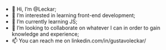 - 👋 Hi, I’m @Leckar;
- 👀 I’m interested in learning front-end development;
- 🌱 I’m currently learning JS;
- 💞️ I’m looking to collaborate on whatever I can in order to gain knowledge and experience;
- 📫 You can reach me on linkedin.com/in/gustavoleckar/

